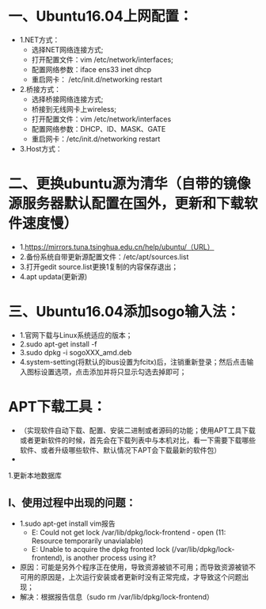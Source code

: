 # 一、Ubuntu16.04上网配置：  
  - 1.NET方式： 
    - 选择NET网络连接方式;    
    - 打开配置文件：vim /etc/network/interfaces;      
    - 配置网络参数：iface ens33 inet dhcp    
    - 重启网卡： /etc/init.d/networking restart    
  - 2.桥接方式：
    - 选择桥接网络连接方式;  
    - 桥接到无线网卡上wireless;  
    - 打开配置文件：vim /etc/network/interfaces    
    - 配置网络参数：DHCP、ID、MASK、GATE    
    - 重启网卡：/etc/init.d/networking restart    
  - 3.Host方式：
  
# 二、更换ubuntu源为清华（自带的镜像源服务器默认配置在国外，更新和下载软件速度慢）  
  - 1.https://mirrors.tuna.tsinghua.edu.cn/help/ubuntu/（URL）  
  - 2.备份系统自带更新源配置文件：/etc/apt/sources.list  
  - 3.打开gedit  source.list更换1复制的内容保存退出；  
  - 4.apt updata(更新源)   
  
# 三、Ubuntu16.04添加sogo输入法：  
  - 1.官网下载与Linux系统适应的版本；    
  - 2.sudo apt-get install -f  
  - 3.sudo dpkg -i sogoXXX_amd.deb  
  - 4.system-setting(将默认的ibus设置为fcitx)后，注销重新登录；然后点击输入图标设置选项，点击添加并将只显示勾选去掉即可；  
  
# APT下载工具：  
  - （实现软件自动下载、配置、安装二进制或者源码的功能；使用APT工具下载或者更新软件的时候，首先会在下载列表中与本机对比，看一下需要下载哪些软件、或者升级哪些软件、默认情况下APT会下载最新的软件包）
  - 
  1.更新本地数据库
  
## I、使用过程中出现的问题：  
  - 1.sudo apt-get install vim报告  
    - E: Could not get lock /var/lib/dpkg/lock-frontend - open (11: Resource temporarily unavialable)  
    - E: Unable to acquire the dpkg fronted lock (/var/lib/dpkg/lock-frontend), is another process using it?  
 - 原因：可能是另外个程序正在使用，导致资源被锁不可用；而导致资源被锁不可用的原因是，上次运行安装或者更新时没有正常完成，才导致这个问题出现；  
 - 解决：根据报告信息（sudo rm /var/lib/dpkg/lock-frontend）  
